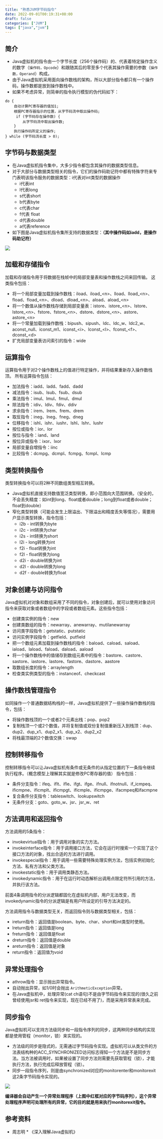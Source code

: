 ```yaml
---
title: "熟悉JVM字节码指令"
date: 2022-09-01T00:19:31+08:00
draft: false
categories: ["JVM"]
tags: ["java","jvm"]
---
```


## 简介
* Java虚拟机的指令由一个字节长度（256个操作码）的、代表着特定操作含义的数字（`操作码，Opcode`）和跟随其后的零至多个代表其操作需要的参数（`操作数，Operand`）构成。
* 由于Java虚拟机采用面向操作数栈的架构，所以大部分指令都只有一个操作码，操作数都是放到操作数栈中。
* 如果不考虑异常，则简单的指令执行模型的伪代码如下：
``` 伪代码
do {  
    自动计算PC寄存器的值加1; 
    根据PC寄存器指示的位置，从字节码流中取出操作码;
     if (字节码存在操作数) {
        从字节码流中取出操作数; 
    }
    执行操作码所定义的操作;
} while (字节码流长度 > 0);
```
## 字节码与数据类型
* 在Java虚拟机指令集中，大多少指令都包含其操作的数据类型信息。
* 对于大部分与数据类型相关的指令，它们的操作码助记符中都有特殊字符来专门表明该指令服务的数据类型：i代表对int类型的数据操作
    * i代表int
    * l代表long
    * s代表short
    * b代表byte
    * c代表char
    * f代表 float
    * d代表double
    * a代表reference
* 如下图是Java虚拟机指令集所支持的数据类型：**（其中操作码如iadd，是操作码助记符）**

![](/mb/images/jvm2/class-code/01.png)

## 加载和存储指令
加载和存储指令用于将数据在栈帧中的局部变量表和操作数栈之间来回传输。
这类指令包括：
* 将一个局部变量加载到操作数栈：iload、iload_\<n>、lload、lload_\<n>、fload、fload_\<n>、dload、dload_\<n>、aload、aload_\<n>
* 将一个数值从操作数栈存储到局部变量表：istore、istore_\<n>、lstore、lstore_\<n>、fstore、fstore_\<n>、dstore、dstore_\<n>、astore、astore_\<n>
* 将一个常量加载到操作数栈：bipush、sipush、ldc、ldc_w、ldc2_w、aconst_null、iconst_m1、iconst_\<i>、lconst_\<l>、fconst_\<f>、dconst_\<d>
* 扩充局部变量表访问索引的指令：wide

## 运算指令
运算指令用于对2个操作数栈上的值进行特定操作，并将结果重新存入操作数栈顶。
所有运算指令包括：
* 加法指令：iadd、ladd、fadd、dadd
* 减法指令：isub、lsub、fsub、dsub
* 乘法指令：imul、lmul、fmul、dmul
* 除法指令：idiv、ldiv、fdiv、ddiv
* 求余指令：irem、lrem、frem、drem
* 取反指令：ineg、lneg、fneg、dneg
* 位移指令：ishl、ishr、iushr、lshl、lshr、lushr
* 按位或指令：ior、lor
* 按位与指令：iand、land
* 按位异或指令：ixor、lxor
* 局部变量自增指令：iinc
* 比较指令：dcmpg、dcmpl、fcmpg、fcmpl、lcmp

## 类型转换指令
类型转换指令可以将2种不同数组类型相互转换。
* Java虚拟机直接支持数值宽泛类型转换，即小范围向大范围转换。（安全的，不会丢失精度：如int到long、float或者double；long到float或者double；float到double）
* 窄化类型转换（可能会发生上限溢出、下限溢出和精度丢失等情况），需要用户显示类型转换，指令包括：
    * i2b - int转换为byte
    * i2c - int转换为char
    * i2s - int转换为short
    * l2i - long转换为int
    * f2i - float转换为int
    * f2l - float转换为long
    * d2i - double转换为int
    * d2l - double转换为long
    * d2f - double转换为float
## 对象创建与访问指令
Java虚拟机对对象和数组采用了不同的指令，对象创建后，就可以使用对象访问指令来获取对象或者数组中的字段或者数组元素。这些指令包括：
* 创建类实例的指令：new
* 创建类数组的指令：newarray、anewarray、mutilanewarray
* 访问类字段指令：getstatic、putstatic
* 访问实例字段指令：getfield、putfield
* 把一个数组元素加载到操作数栈的指令：baload、caload、saload、iaload、laload、faload、daload、aaload
* 将一个操作数栈中的值储存到数组元素中的指令：bastore、castore、sastore、iastore、lastore、fastore、dastore、aastore
* 取数组长度的指令：arraylength
* 检查类实例类型的指令：instanceof、checkcast

## 操作数栈管理指令
如同操作一个普通数据结构栈的一样，Java虚拟机提供了一些操作操作数栈的指令，包括：
* 将操作数栈顶的一个或者2个元素出栈：pop、pop2
* 复制栈顶一个或2个数值，并将复制值或双份复制值重新压入到栈顶：dup、dup2、dup_x1、dup2_x1、dup_x2、dup2_x2
* 将栈最顶端的2个数值交换：swap

## 控制转移指令
控制转移指令可以让Java虚拟机有条件或无条件的从指定位置的下一条指令继续执行程序。（概念模型上理解其实就是修改PC寄存器的值）
指令包括：
* 条件分支指令：ifeq、iflt、ifle、ifgt、ifge、ifnull、ifnotnull、if_icmpeq、ificmpne、ificmplt、ificmpgt、ificmple、ificmpge、ifacmpeq和ifacmpne
* 复合条件分支指令：tableswitch、lookupswitch
* 无条件分支：goto、goto_w、jsr、jsr_w、ret

## 方法调用和返回指令
方法调用的5条指令：
* invokevirtual指令：用于调用对象的实力方法。
* invokeinterface指令：用于调用接口方法，它会在运行时搜索一个实现了这个接口方法的对象，找出合适的方法进行调用。
* invokespecial指令：用于调用一些需要特殊处理实例方法，包括实例初始化方法、私有方法和父类方法。
* invokestatic指令：用于调用类静态方法。
* invokedynamic指令：用于在运行时动态解析出调用点限定符所引用的方法，并执行该方法。

前面4条调用指令的分派逻辑都固化在虚拟机内部，用户无法改变，而invokedynamic指令的分派逻辑是有用户所设定的引导方法决定的。

方法调用指令与数据类型无关，而返回指令则与数据类型相关，包括：
* ireturn指令：返回值是boolean、byte、char、short和int类型时使用。
* lreturn指令：返回值是long
* freturn指令：返回值是float
* dreturn指令：返回值是double
* areturn指令：返回值是对象
* return指令：返回值为void

## 异常处理指令
* athrow指令：显示抛出异常指令。
* 自动抛出异常，如1/0时会抛出 `ArithmeticException`异常。
*  在Java虚拟机中，处理异常(cat ch语句)不是由字节码指令来实现的(很久之前曾经使用jsr和 ret指令来实现，现在已经不用了)，而是采用异常表来完成。

## 同步指令
Java虚拟机可以支持方法级同步和一段指令序列的同步，这两种同步结构的实现都是使用管程（monitor，锁）来实现的。
* 方法级的同步是隐式的，无需通过字节码指令实现。虚拟机可以从类文件的方法表结构种的ACC_SYNCHRONIZED访问标志得知一个方法是不是同步方法。当方法被调用时，如果被设置了同步方法则需要先获取管程（锁），才能执行方法，执行完成后释放管程（锁）。
* 同步一段指令序列，则是由synchronized对应的monitorenter和monitorexit这2条字节码指令实现的。

![](/mb/images/jvm2/class-code/02.png)

**编译器会自动产生一个异常处理程序（上图中红框对应的字节码序列），这个异常处理程序声明可处理所有的异常，它的目的就是用来执行monitorexit指令。**

## 参考资料
* 周志明 * 《深入理解Java虚拟机》



